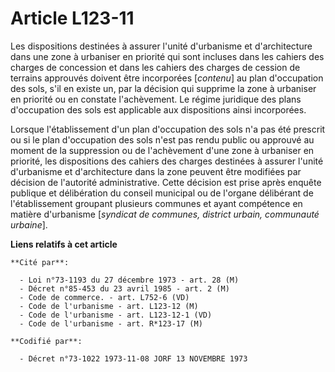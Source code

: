 # Article L123-11

Les dispositions destinées à assurer l'unité d'urbanisme et d'architecture dans une zone à urbaniser en priorité qui sont
incluses dans les cahiers des charges de concession et dans les cahiers des charges de cession de terrains approuvés doivent
être incorporées [*contenu*] au plan d'occupation des sols, s'il en existe un, par la décision qui supprime la zone à
urbaniser en priorité ou en constate l'achèvement. Le régime juridique des plans d'occupation des sols est applicable aux
dispositions ainsi incorporées.

Lorsque l'établissement d'un plan d'occupation des sols n'a pas été prescrit ou si le plan d'occupation des sols n'est pas
rendu public ou approuvé au moment de la suppression ou de l'achèvement d'une zone à urbaniser en priorité, les dispositions
des cahiers des charges destinées à assurer l'unité d'urbanisme et d'architecture dans la zone peuvent être modifiées par
décision de l'autorité administrative. Cette décision est prise après enquête publique et délibération du conseil municipal
ou de l'organe délibérant de l'établissement groupant plusieurs communes et ayant compétence en matière d'urbanisme
[*syndicat de communes, district urbain, communauté urbaine*].

**Liens relatifs à cet article**

	**Cité par**:

	  - Loi n°73-1193 du 27 décembre 1973 - art. 28 (M)
	  - Décret n°85-453 du 23 avril 1985 - art. 2 (M)
	  - Code de commerce. - art. L752-6 (VD)
	  - Code de l'urbanisme - art. L123-12 (M)
	  - Code de l'urbanisme - art. L123-12-1 (VD)
	  - Code de l'urbanisme - art. R*123-17 (M)

	**Codifié par**:

	  - Décret n°73-1022 1973-11-08 JORF 13 NOVEMBRE 1973
